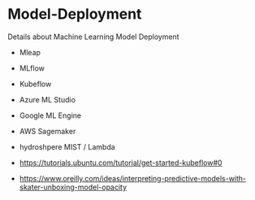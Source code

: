 # Model-Deployment
Details about Machine Learning Model Deployment

* Mleap
* MLflow
* Kubeflow
* Azure ML Studio
* Google ML Engine
* AWS Sagemaker
* hydroshpere MIST / Lambda

* https://tutorials.ubuntu.com/tutorial/get-started-kubeflow#0  
* https://www.oreilly.com/ideas/interpreting-predictive-models-with-skater-unboxing-model-opacity  

